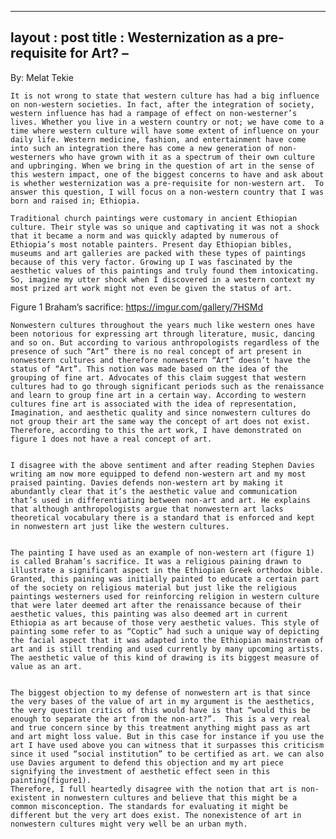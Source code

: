 
---
layout : post
title : Westernization as a pre-requisite for Art? – 
---
By: Melat Tekie


	It is not wrong to state that western culture has had a big influence on non-western societies. In fact, after the integration of society, western influence has had a rampage of effect on non-westerner’s lives. Whether you live in a western country or not; we have come to a time where western culture will have some extent of influence on your daily life. Western medicine, fashion, and entertainment have come into such an integration there has come a new generation of non-westerners who have grown with it as a spectrum of their own culture and upbringing. When we bring in the question of art in the sense of this western impact, one of the biggest concerns to have and ask about is whether westernization was a pre-requisite for non-western art.  To answer this question, I will focus on a non-western country that I was born and raised in; Ethiopia.
    
    Traditional church paintings were customary in ancient Ethiopian culture. Their style was so unique and captivating it was not a shock that it became a norm and was quickly adapted by numerous of Ethiopia’s most notable painters. Present day Ethiopian bibles, museums and art galleries are packed with these types of paintings because of this very factor. Growing up I was fascinated by the aesthetic values of this paintings and truly found them intoxicating.  So, imagine my utter shock when I discovered in a western context my most prized art work might not even be given the status of art. 
 
Figure 1 Braham’s sacrifice: https://imgur.com/gallery/7HSMd


    Nonwestern cultures throughout the years much like western ones have been notorious for expressing art through literature, music, dancing and so on. But according to various anthropologists regardless of the presence of such “Art” there is no real concept of art present in nonwestern cultures and therefore nonwestern “Art” doesn’t have the status of “Art”. This notion was made based on the idea of the grouping of fine art. Advocates of this claim suggest that western cultures had to go through significant periods such as the renaissance and learn to group fine art in a certain way. According to western cultures fine art is associated with the idea of representation, Imagination, and aesthetic quality and since nonwestern cultures do not group their art the same way the concept of art does not exist.  Therefore, according to this the art work, I have demonstrated on figure 1 does not have a real concept of art. 
    
    
    I disagree with the above sentiment and after reading Stephen Davies writing am now more equipped to defend non-western art and my most praised painting. Davies defends non-western art by making it abundantly clear that it’s the aesthetic value and communication that’s used in differentiating between non-art and art. He explains that although anthropologists argue that nonwestern art lacks theoretical vocabulary there is a standard that is enforced and kept in nonwestern art just like the western cultures. 


    The painting I have used as an example of non-western art (figure 1) is called Braham’s sacrifice. It was a religious paining drawn to illustrate a significant aspect in the Ethiopian Greek orthodox bible. Granted, this paining was initially painted to educate a certain part of the society on religious material but just like the religious paintings westerners used for reinforcing religion in western culture that were later deemed art after the renaissance because of their aesthetic values, this painting was also deemed art in current Ethiopia as art because of those very aesthetic values. This style of painting some refer to as “Coptic” had such a unique way of depicting the facial aspect that it was adapted into the Ethiopian mainstream of art and is still trending and used currently by many upcoming artists. The aesthetic value of this kind of drawing is its biggest measure of value as an art. 


    The biggest objection to my defense of nonwestern art is that since the very bases of the value of art in my argument is the aesthetics, the very question critics of this would have is that “would this be enough to separate the art from the non-art?”.  This is a very real and true concern since by this treatment anything might pass as art and art might loss value. But in this case for instance if you use the art I have used above you can witness that it surpasses this criticism since it used “social institution” to be certified as art. we can also use Davies argument to defend this objection and my art piece signifying the investment of aesthetic effect seen in this painting(figure1). 
    Therefore, I full heartedly disagree with the notion that art is non-existent in nonwestern cultures and believe that this might be a common misconception. The standards for evaluating it might be different but the very art does exist. The nonexistence of art in nonwestern cultures might very well be an urban myth. 

